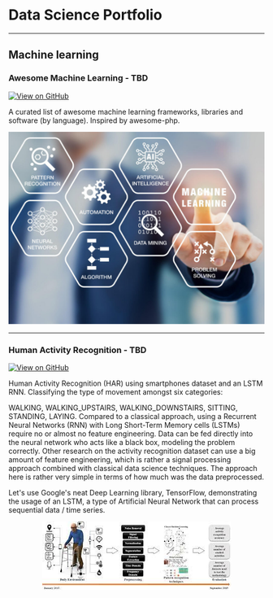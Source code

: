 # Data Science Portfolio
---
## Machine learning

### Awesome Machine Learning - TBD

[![View on GitHub](https://img.shields.io/badge/GitHub-View_on_GitHub-blue?logo=GitHub)](https://github.com/pradeepksharma22/#)

A curated list of awesome machine learning frameworks, libraries and software (by language). Inspired by awesome-php.

<center><img src="/assets/img/machine-learning.jpeg"/></center>



---
### Human Activity Recognition - TBD

[![View on GitHub](https://img.shields.io/badge/GitHub-View_on_GitHub-blue?logo=GitHub)](https://github.com/pradeepksharma22/#)

Human Activity Recognition (HAR) using smartphones dataset and an LSTM RNN. Classifying the type of movement amongst six categories:

WALKING,
WALKING_UPSTAIRS,
WALKING_DOWNSTAIRS,
SITTING,
STANDING,
LAYING.
Compared to a classical approach, using a Recurrent Neural Networks (RNN) with Long Short-Term Memory cells (LSTMs) require no or almost no feature engineering. Data can be fed directly into the neural network who acts like a black box, modeling the problem correctly. Other research on the activity recognition dataset can use a big amount of feature engineering, which is rather a signal processing approach combined with classical data science techniques. The approach here is rather very simple in terms of how much was the data preprocessed.

Let's use Google's neat Deep Learning library, TensorFlow, demonstrating the usage of an LSTM, a type of Artificial Neural Network that can process sequential data / time series.

<center><img src="/assets/img/human-activity.jpeg"/></center>


